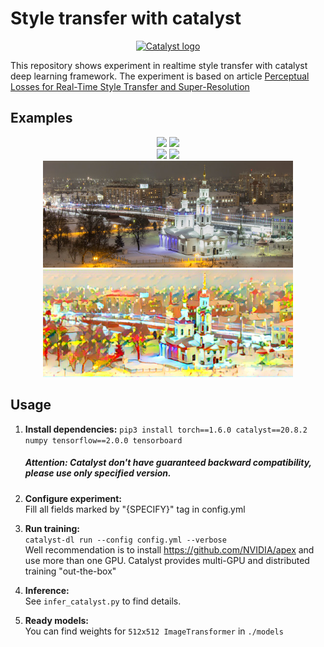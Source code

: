 # Style transfer with catalyst

<div align="center">

[![Catalyst logo](https://raw.githubusercontent.com/catalyst-team/catalyst-pics/master/pics/catalyst_logo.png)](https://github.com/catalyst-team/catalyst)

</div>

This repository shows experiment in realtime style transfer with catalyst deep learning framework. The experiment is based on article 
[Perceptual Losses for Real-Time Style Transfer and Super-Resolution](https://arxiv.org/abs/1603.08155)


## Examples

<div align="center">
<img src="images/city_origin.jpg" width="400"/>
<img src="images/city_blue.png" width="400"/><br>
<img src="images/city_iris.png" width="400"/>
<img src="images/city_city.png" width="400"/>
</div>

<div align="center">
<img src="images/church_origin.png" width="400"/>
<img src="images/church_style.png" width="400"/>
</div>


## Usage

1. **Install dependencies:** 
```pip3 install torch==1.6.0 catalyst==20.8.2 numpy tensorflow==2.0.0 tensorboard```
    ##### Attention: Catalyst don't have guaranteed backward compatibility, please use only specified version.

2. **Configure experiment:** \
Fill all fields marked by "{SPECIFY}" tag in config.yml

3. **Run training:** \
```catalyst-dl run --config config.yml --verbose``` \
Well recommendation is to install https://github.com/NVIDIA/apex and use more than one GPU. Catalyst provides multi-GPU and distributed training "out-the-box"

4. **Inference:** \
See ```infer_catalyst.py``` to find details.

5. **Ready models:** \
You can find weights for ```512x512 ImageTransformer``` in ```./models```
